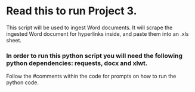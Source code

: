 # Read this to run Project 3.
This script will be used to ingest Word documents. It will scrape the ingested Word document for hyperlinks inside, and paste them into an .xls sheet.
### In order to run this python script you will need the following python dependencies: requests, docx and xlwt.

Follow the #comments within the code for prompts on how to run the python code.
